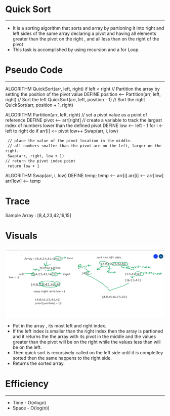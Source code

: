 # Quick Sort
------------------
- It is a sorting algorithm that sorts and array by partioning it into right and left sides of the same array
declaring a pivot and having all elements greater than the pivot on the right , and all less than on the right of the pivot
- This task is accomplished by using recursion and a for Loop.
# Pseudo Code
---------------
ALGORITHM QuickSort(arr, left, right)
    if left < right
        // Partition the array by setting the position of the pivot value 
        DEFINE position <-- Partition(arr, left, right)
        // Sort the left
        QuickSort(arr, left, position - 1)
        // Sort the right
        QuickSort(arr, position + 1, right)

ALGORITHM Partition(arr, left, right)
    // set a pivot value as a point of reference
    DEFINE pivot <-- arr[right]
    // create a variable to track the largest index of numbers lower than the defined pivot
    DEFINE low <-- left - 1
    for i <- left to right do
        if arr[i] <= pivot
            low++
            Swap(arr, i, low)

     // place the value of the pivot location in the middle.
     // all numbers smaller than the pivot are on the left, larger on the right. 
     Swap(arr, right, low + 1)
    // return the pivot index point
     return low + 1

ALGORITHM Swap(arr, i, low)
    DEFINE temp;
    temp <-- arr[i]
    arr[i] <-- arr[low]
    arr[low] <-- temp
# Trace
Sample Array : [8,4,23,42,16,15]


# Visuals
![Image](assets\Visual.png)
- Put in the array , its most left and right index.
- If the left index is smaller than the right index then the array is partioned 
and it returns the the array with its  pivot in the middle and the values greater 
than the pivot will be on the right while the values less than will be on the left.
- Then quick sort is recursively called on the left side until it is completley sorted
then the same happens to the right side.
- Returns the sorted array.



# Efficiency
---------------
- Time - O(nlogn)
- Space - O(log(n))